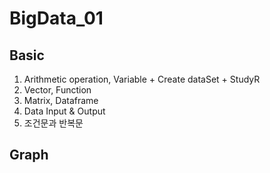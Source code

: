 # BigData_01
## Basic
1. Arithmetic operation, Variable + Create dataSet + StudyR
2. Vector, Function
3. Matrix, Dataframe
4. Data Input & Output
5. 조건문과 반복문

## Graph
